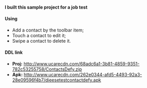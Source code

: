 #### I built this sample project for a job test 

#### Using

  - Add a contact by the toolbar item;
  - Touch a contact to edit it;
  - Swipe a contact to delete it.


#### DDL link 
- **Proj:** <http://www.ucarecdn.com/68adc6a1-3b81-4859-9351-782c53255758/ContactsDefy.zip>
- **Apk:** <http://www.ucarecdn.com/262e0344-afd5-4493-92a3-28e09596f4b7/dieesetestcontactdefy.apk>
